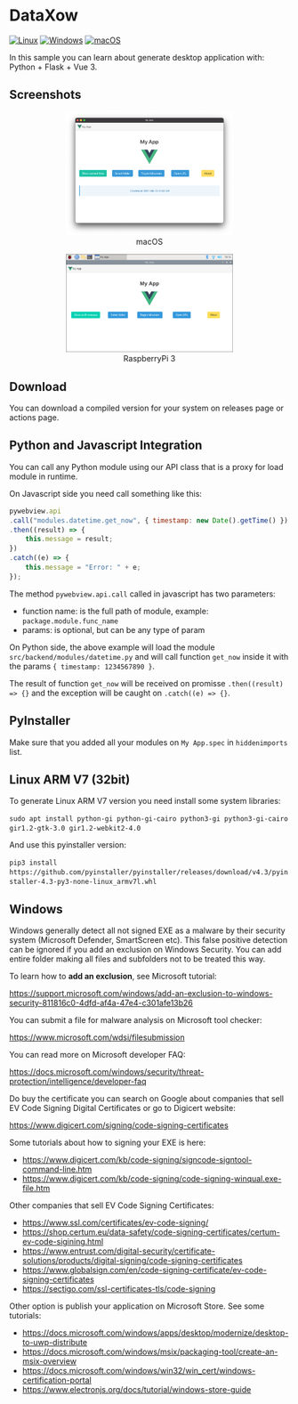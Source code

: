 # DataXow

[![Linux](https://github.com/paulocoutinhox/dataxow/actions/workflows/linux.yml/badge.svg)](https://github.com/paulocoutinhox/dataxow/actions/workflows/linux.yml)
[![Windows](https://github.com/paulocoutinhox/dataxow/actions/workflows/windows.yml/badge.svg)](https://github.com/paulocoutinhox/dataxow/actions/workflows/windows.yml)
[![macOS](https://github.com/paulocoutinhox/dataxow/actions/workflows/macos.yml/badge.svg)](https://github.com/paulocoutinhox/dataxow/actions/workflows/macos.yml)

In this sample you can learn about generate desktop application with: Python + Flask + Vue 3.

## Screenshots

<p align="center">
    <img src="extras/screenshots/app.png" alt="screenshot" style="max-width: 300px">
    <br>
    macOS
</p>

<p align="center">
    <img src="extras/screenshots/rpi3.png" alt="screenshot" style="max-width: 300px">
    <br>
    RaspberryPi 3
</p>

## Download

You can download a compiled version for your system on releases page or actions page.

## Python and Javascript Integration

You can call any Python module using our API class that is a proxy for load module in runtime.

On Javascript side you need call something like this:

```javascript
pywebview.api
.call("modules.datetime.get_now", { timestamp: new Date().getTime() })
.then((result) => {
    this.message = result;
})
.catch((e) => {
    this.message = "Error: " + e;
});
```

The method `pywebview.api.call` called in javascript has two parameters:

* function name: is the full path of module, example: `package.module.func_name`
* params: is optional, but can be any type of param

On Python side, the above example will load the module `src/backend/modules/datetime.py` and will call function `get_now` inside it with the params `{ timestamp: 1234567890 }`.

The result of function `get_now` will be received on promisse `.then((result) => {}` and the exception will be caught on `.catch((e) => {}`.

## PyInstaller

Make sure that you added all your modules on `My App.spec` in `hiddenimports` list.

## Linux ARM V7 (32bit)

To generate Linux ARM V7 version you need install some system libraries:

`sudo apt install python-gi python-gi-cairo python3-gi python3-gi-cairo gir1.2-gtk-3.0 gir1.2-webkit2-4.0`

And use this pyinstaller version:

`pip3 install https://github.com/pyinstaller/pyinstaller/releases/download/v4.3/pyinstaller-4.3-py3-none-linux_armv7l.whl`

## Windows

Windows generally detect all not signed EXE as a malware by their security system (Microsoft Defender, SmartScreen etc). This false positive detection can be ignored if you add an exclusion on Windows Security. You can add entire folder making all files and subfolders not to be treated this way.

To learn how to **add an exclusion**, see Microsoft tutorial:

https://support.microsoft.com/windows/add-an-exclusion-to-windows-security-811816c0-4dfd-af4a-47e4-c301afe13b26

You can submit a file for malware analysis on Microsoft tool checker:

https://www.microsoft.com/wdsi/filesubmission

You can read more on Microsoft developer FAQ:

https://docs.microsoft.com/windows/security/threat-protection/intelligence/developer-faq

Do buy the certificate you can search on Google about companies that sell EV Code Signing Digital Certificates or go to Digicert website:

https://www.digicert.com/signing/code-signing-certificates

Some tutorials about how to signing your EXE is here:

* https://www.digicert.com/kb/code-signing/signcode-signtool-command-line.htm
* https://www.digicert.com/kb/code-signing/code-signing-winqual.exe-file.htm

Other companies that sell EV Code Signing Certificates:

* https://www.ssl.com/certificates/ev-code-signing/
* https://shop.certum.eu/data-safety/code-signing-certificates/certum-ev-code-sigining.html
* https://www.entrust.com/digital-security/certificate-solutions/products/digital-signing/code-signing-certificates
* https://www.globalsign.com/en/code-signing-certificate/ev-code-signing-certificates
* https://sectigo.com/ssl-certificates-tls/code-signing

Other option is publish your application on Microsoft Store. See some tutorials:

* https://docs.microsoft.com/windows/apps/desktop/modernize/desktop-to-uwp-distribute
* https://docs.microsoft.com/windows/msix/packaging-tool/create-an-msix-overview
* https://docs.microsoft.com/windows/win32/win_cert/windows-certification-portal
* https://www.electronjs.org/docs/tutorial/windows-store-guide
